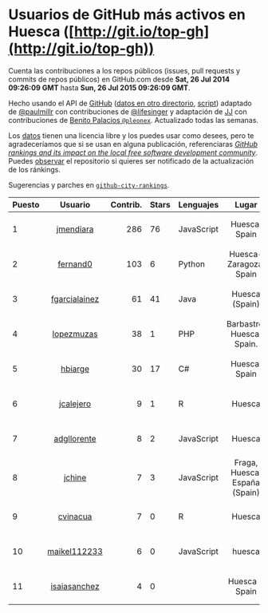 # Usuarios de GitHub más activos en Huesca ([http://git.io/top-gh](http://git.io/top-gh))



  Cuenta las contribuciones a los repos públicos (issues, pull requests y commits de repos públicos) en GitHub.com desde  **Sat, 26 Jul 2014 09:26:09 GMT** hasta **Sun, 26 Jul 2015 09:26:09 GMT**.

  Hecho usando el API de [GitHub](http://github.com) ([datos en otro directorio](https://github.com/JJ/top-github-users-data/tree/master/data), [script](https://github.com/JJ/top-github-users)) adaptado de [@paulmillr](https://github.com/paulmillr) con contribuciones de [@lifesinger](https://github.com/lifesinger) y adaptación de [JJ](http://jj.github.io) con contribuciones de [Benito Palacios `@pleonex`](http://github.com/pleonex). Actualizado todas las semanas.

  Los [datos](https://github.com/JJ/top-github-users-data/tree/master/data) tienen una licencia libre y los puedes usar como desees, pero te agradeceríamos que si se usan en alguna publicación, referenciaras [*GitHub rankings and its impact on the local free software development community*](https://thewinnower.com/papers/github-rankings-and-its-impact-on-the-local-free-software-development-community). Puedes [observar](https://github.com/JJ/top-github-users-data/subscription) el repositorio si quieres ser notificado de la actualización de los ránkings. 

  Sugerencias y parches en [`github-city-rankings`](http://github.com/JJ/github-city-rankings). 


| Puesto   |  Usuario  |Contrib.| Stars | Lenguajes   |      Lugar      |  Avatar  |
|----------|:---------:|-------:|-------|-------------|:---------------:|----------|
| 1 | [jmendiara](https://github.com/jmendiara) | 286 | 76 | JavaScript | Huesca, Spain | <img src='https://avatars3.githubusercontent.com/u/851359?v=3&s=64' width="64" title='Javier Mendiara'> |
| 2 | [fernand0](https://github.com/fernand0) | 103 | 6 | Python | Huesca-Zaragoza, Spain | <img src='https://avatars3.githubusercontent.com/u/2467?v=3&s=64' width="64" title='Fernando Tricas García'> |
| 3 | [fgarcialainez](https://github.com/fgarcialainez) | 61 | 41 | Java | Huesca (Spain) | <img src='https://avatars0.githubusercontent.com/u/1755561?v=3&s=64' width="64" title='Felix Garcia Lainez'> |
| 4 | [lopezmuzas](https://github.com/lopezmuzas) | 38 | 1 | PHP | Barbastro. Huesca. Spain. | <img src='https://avatars3.githubusercontent.com/u/1397384?v=3&s=64' width="64" title='Antonio López Muzás'> |
| 5 | [hbiarge](https://github.com/hbiarge) | 30 | 17 | C# | Huesca, Spain | <img src='https://avatars3.githubusercontent.com/u/473010?v=3&s=64' width="64" title='Hugo Biarge'> |
| 6 | [jcalejero](https://github.com/jcalejero) | 9 | 1 | R | Huesca | <img src='https://avatars3.githubusercontent.com/u/3702479?v=3&s=64' width="64" title='Jesus Armand Calejero Roman'> |
| 7 | [adgllorente](https://github.com/adgllorente) | 8 | 2 | JavaScript | Huesca | <img src='https://avatars2.githubusercontent.com/u/1067480?v=3&s=64' width="64" title='Adrián Gómez'> |
| 8 | [jchine](https://github.com/jchine) | 7 | 3 | JavaScript | Fraga, Huesca, España (Spain) | <img src='https://avatars3.githubusercontent.com/u/1701751?v=3&s=64' width="64" title='Jonathan'> |
| 9 | [cvinacua](https://github.com/cvinacua) | 7 | 0 | R | Huesca | <img src='https://avatars3.githubusercontent.com/u/7510063?v=3&s=64' width="64" title='Chema Vinacua'> |
| 10 | [maikel112233](https://github.com/maikel112233) | 6 | 0 | JavaScript | huesca | <img src='https://avatars1.githubusercontent.com/u/3323392?v=3&s=64' width="64" title='maikel112233'> |
| 11 | [isaiasanchez](https://github.com/isaiasanchez) | 4 | 0 |  | Huesca - Spain | <img src='https://avatars2.githubusercontent.com/u/8542819?v=3&s=64' width="64" title='Isaias Sanchez'> |

